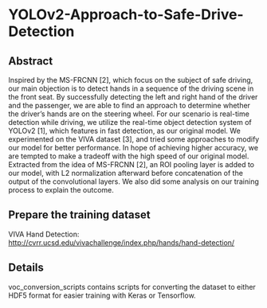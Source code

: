 # YOLOv2-Approach-to-Safe-Drive-Detection

## Abstract

Inspired by the MS-FRCNN [2], which focus on the subject of safe driving, our main objection is to detect hands in a sequence of the driving scene in the front seat. By successfully detecting the left and right hand of the driver and the passenger, we are able to find an approach to determine whether the driver’s hands are on the steering wheel. For our scenario is real-time detection while driving, we utilize the real-time object detection system of YOLOv2 [1], which features in fast detection, as our original model. We experimented on the VIVA dataset [3], and tried some approaches to modify our model for better performance. In hope of achieving higher accuracy, we are tempted to make a tradeoff with the high speed of our original model. Extracted from the idea of MS-FRCNN [2], an ROI pooling layer is added to our model, with L2 normalization afterward before concatenation of the output of the convolutional layers. We also did some analysis on our training process to explain the outcome.

## Prepare the training dataset

VIVA Hand Detection:
http://cvrr.ucsd.edu/vivachallenge/index.php/hands/hand-detection/

## Details

voc_conversion_scripts contains  scripts for converting the dataset to either HDF5 format for easier training with Keras or Tensorflow.
